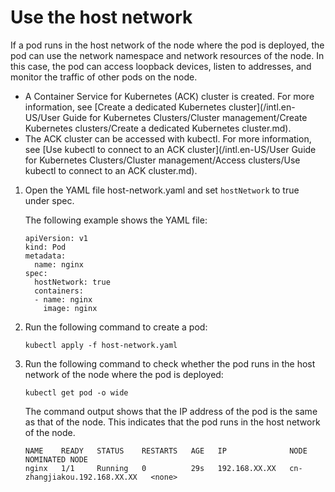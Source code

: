 # Use the host network

If a pod runs in the host network of the node where the pod is deployed, the pod can use the network namespace and network resources of the node. In this case, the pod can access loopback devices, listen to addresses, and monitor the traffic of other pods on the node.

-   A Container Service for Kubernetes \(ACK\) cluster is created. For more information, see [Create a dedicated Kubernetes cluster](/intl.en-US/User Guide for Kubernetes Clusters/Cluster management/Create Kubernetes clusters/Create a dedicated Kubernetes cluster.md).
-   The ACK cluster can be accessed with kubectl. For more information, see [Use kubectl to connect to an ACK cluster](/intl.en-US/User Guide for Kubernetes Clusters/Cluster management/Access clusters/Use kubectl to connect to an ACK cluster.md).

1.  Open the YAML file host-network.yaml and set `hostNetwork` to true under spec.

    The following example shows the YAML file:

    ```
    apiVersion: v1
    kind: Pod
    metadata:
      name: nginx
    spec:
      hostNetwork: true
      containers:
      - name: nginx
        image: nginx
    ```

2.  Run the following command to create a pod:

    ```
    kubectl apply -f host-network.yaml
    ```

3.  Run the following command to check whether the pod runs in the host network of the node where the pod is deployed:

    ```
    kubectl get pod -o wide
    ```

    The command output shows that the IP address of the pod is the same as that of the node. This indicates that the pod runs in the host network of the node.

    ```
    NAME    READY   STATUS    RESTARTS   AGE   IP              NODE                           NOMINATED NODE
    nginx   1/1     Running   0          29s   192.168.XX.XX   cn-zhangjiakou.192.168.XX.XX   <none>
    ```


